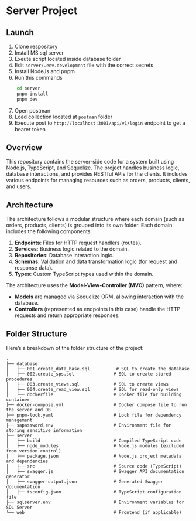 # Server Project

## Launch

1. Clone respository
2. Install MS sql server
3. Exeute script located inside database folder
4. Edit `server/.env.development` file with the correct secrets
5. Install NodeJs and pnpm
6. Run this commands

```bash
    cd server
    pnpm install
    pnpm dev
```
7. Open postman
8. Load collection located at `postman` folder
9. Execute post to `http://localhost:3001/api/v1/login` endpoint to get a bearer token 



## Overview

This repository contains the server-side code for a system built using Node.js, TypeScript, and Sequelize. The project handles business logic, database interactions, and provides RESTful APIs for the clients. It includes various endpoints for managing resources such as orders, products, clients, and users.

## Architecture

The architecture follows a modular structure where each domain (such as orders, products, clients) is grouped into its own folder. Each domain includes the following components:

1. **Endpoints**: Files for HTTP request handlers (routes).
2. **Services**: Business logic related to the domain.
3. **Repositories**: Database interaction logic.
4. **Schemas**: Validation and data transformation logic (for request and response data).
5. **Types**: Custom TypeScript types used within the domain.

The architecture uses the **Model-View-Controller (MVC)** pattern, where:
- **Models** are managed via Sequelize ORM, allowing interaction with the database.
- **Controllers** (represented as endpoints in this case) handle the HTTP requests and return appropriate responses.


## Folder Structure

Here’s a breakdown of the folder structure of the project:

```plaintext
.
├── database
│   ├── 001.create_data_base.sql          # SQL to create the database
│   ├── 002.create_sps.sql               # SQL to create stored procedures
│   ├── 003.create_views.sql             # SQL to create views
│   ├── 004.create_read_view.sql         # SQL for read-only views
│   └── dockerfile                       # Docker file for building container
├── docker-compose.yml                   # Docker compose file to run the server and DB
├── pnpm-lock.yaml                       # Lock file for dependency management
├── sapassword.env                       # Environment file for storing sensitive information
├── server
│   ├── build                            # Compiled TypeScript code
│   ├── node_modules                     # Node.js modules (excluded from version control)
│   ├── package.json                     # Node.js project metadata and dependencies
│   ├── src                              # Source code (TypeScript)
│   ├── swagger.js                       # Swagger API documentation generator
│   ├── swagger-output.json              # Generated Swagger documentation
│   ├── tsconfig.json                    # TypeScript configuration file
├── sqlserver.env                        # Environment variables for SQL Server
└── web                                  # Frontend (if applicable)
